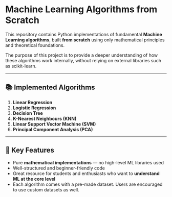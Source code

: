# Machine Learning Algorithms from Scratch

This repository contains Python implementations of fundamental **Machine Learning algorithms**, built **from scratch** using only mathematical principles and theoretical foundations.  

The purpose of this project is to provide a deeper understanding of how these algorithms work internally, without relying on external libraries such as scikit-learn.

---

## 📚 Implemented Algorithms

1. **Linear Regression**  
2. **Logistic Regression**  
3. **Decision Tree**  
4. **K-Nearest Neighbours (KNN)**  
5. **Linear Support Vector Machine (SVM)**  
6. **Principal Component Analysis (PCA)**  

---

## 🎯 Key Features

- Pure **mathematical implementations** — no high-level ML libraries used  
- Well-structured and beginner-friendly code  
- Great resource for students and enthusiasts who want to **understand ML at the core level**  
- Each algorithm comes with a pre-made dataset. Users are encouraged to use custom datasets as well.
